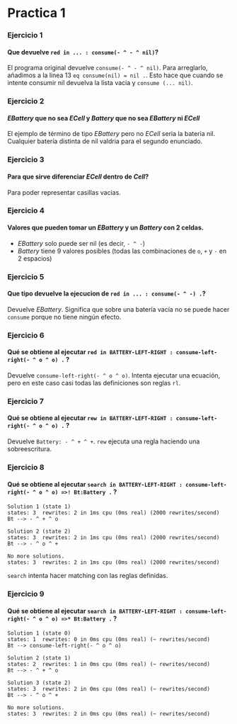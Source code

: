 # Practica 1

### Ejercicio 1
#### Que devuelve `red in ... : consume(- ^ - ^ nil)`?

El programa original devuelve `consume(- ^ - ^ nil)`.
Para arreglarlo, añadimos a la linea 13 `eq consume(nil) = nil .`. Esto hace que cuando se intente consumir nil devuelva la lista vacia y `consume (... nil)`.

### Ejercicio 2
#### _EBattery_ que no sea _ECell_ y _Battery_ que no sea _EBattery_ ni _ECell_

El ejemplo de término de tipo _EBattery_ pero no _ECell_ seria la bateria nil.
Cualquier batería distinta de nil valdria para el segundo enunciado.

### Ejercicio 3
#### Para que sirve diferenciar _ECell_ dentro de _Cell_?

Para poder representar casillas vacias.

### Ejercicio 4
#### Valores que pueden tomar un _EBattery_ y un _Battery_ con 2 celdas.

* _EBattery_ solo puede ser nil (es decir, `- ^ -`)
* _Battery_ tiene 9 valores posibles (todas las combinaciones de `o`, `+` y `-` en 2 espacios)

### Ejercicio 5
#### Que tipo devuelve la ejecucion de `red in ... : consume(- ^ -) .`?

Devuelve _EBattery_. Significa que sobre una batería vacía no se puede hacer `consume` porque no tiene ningún efecto.

### Ejercicio 6
#### Qué se obtiene al ejecutar `red in BATTERY-LEFT-RIGHT : consume-left-right(- ^ o ^ o) .` ?

Devuelve `consume-left-right(- ^ o ^ o)`. Intenta ejecutar una ecuación, pero en este caso casi todas las definiciones son reglas `rl`.

### Ejercicio 7
#### Qué se obtiene al ejecutar `rew in BATTERY-LEFT-RIGHT : consume-left-right(- ^ o ^ o) .` ?

Devuelve `Battery: - ^ + ^ +`. `rew` ejecuta una regla haciendo una sobreescritura.

### Ejercicio 8
#### Qué se obtiene al ejecutar `search in BATTERY-LEFT-RIGHT : consume-left-right(- ^ o ^ o) =>! Bt:Battery .` ?

```
Solution 1 (state 1)
states: 3  rewrites: 2 in 1ms cpu (0ms real) (2000 rewrites/second)
Bt --> - ^ + ^ o

Solution 2 (state 2)
states: 3  rewrites: 2 in 1ms cpu (0ms real) (2000 rewrites/second)
Bt --> - ^ o ^ +

No more solutions.
states: 3  rewrites: 2 in 1ms cpu (0ms real) (2000 rewrites/second)
```

`search` intenta hacer matching con las reglas definidas.

### Ejercicio 9
#### Qué se obtiene al ejecutar `search in BATTERY-LEFT-RIGHT : consume-left-right(- ^ o ^ o) =>* Bt:Battery .` ?

```
Solution 1 (state 0)
states: 1  rewrites: 0 in 0ms cpu (0ms real) (~ rewrites/second)
Bt --> consume-left-right(- ^ o ^ o)

Solution 2 (state 1)
states: 2  rewrites: 1 in 0ms cpu (0ms real) (~ rewrites/second)
Bt --> - ^ + ^ o

Solution 3 (state 2)
states: 3  rewrites: 2 in 0ms cpu (0ms real) (~ rewrites/second)
Bt --> - ^ o ^ +

No more solutions.
states: 3  rewrites: 2 in 0ms cpu (0ms real) (~ rewrites/second)
```

